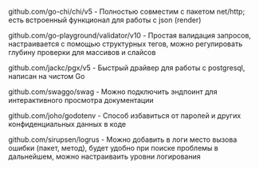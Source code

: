 
github.com/go-chi/chi/v5 - Полностью совместим с пакетом net/http; есть встроенный функционал для работы с json (render)

github.com/go-playground/validator/v10 - Простая валидация запросов, настраивается с помощью структурных тегов, можно регулировать глубину проверки для массивов и слайсов  

github.com/jackc/pgx/v5 - Быстрый драйвер для работы с postgresql, написан на чистом Go

github.com/swaggo/swag - Можно подключить эндпоинт для интерактивного просмотра документации

github.com/joho/godotenv - Способ избавиться от паролей и других конфиденциальных данных в коде

github.com/sirupsen/logrus - Можно добавить в логи место вызова ошибки (пакет, метод), будет удобно при поиске проблемы в дальнейшем, можно настраиваить уровни логирования